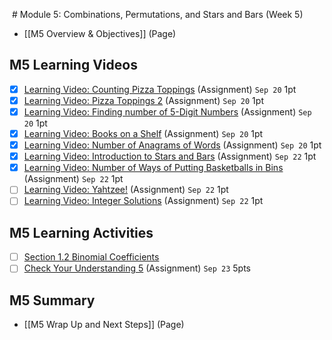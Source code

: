  # Module 5: Combinations, Permutations, and Stars and Bars (Week 5)

- [[M5 Overview & Objectives]] (Page)

## M5 Learning Videos
- [x] [Learning Video: Counting Pizza Toppings](https://csusb.instructure.com/courses/15759/modules/items/1136427 "Learning Video: Counting Pizza Toppings") (Assignment) `Sep 20` 1pt
- [x] [Learning Video: Pizza Toppings 2](https://csusb.instructure.com/courses/15759/modules/items/1136428 "Learning Video: Pizza Toppings 2") (Assignment) `Sep 20` 1pt
- [x] [Learning Video: Finding number of 5-Digit Numbers](https://csusb.instructure.com/courses/15759/modules/items/1136426 "Learning Video: Finding number of 5-Digit Numbers") (Assignment) `Sep 20` 1pt
- [x] [Learning Video: Books on a Shelf](https://csusb.instructure.com/courses/15759/modules/items/1136425 "Learning Video: Books on a Shelf") (Assignment) `Sep 20` 1pt
- [x] [Learning Video: Number of Anagrams of Words](https://csusb.instructure.com/courses/15759/modules/items/1136429 "Learning Video: Number of Anagrams of Words") (Assignment) `Sep 20` 1pt
- [x] [Learning Video: Introduction to Stars and Bars](https://csusb.instructure.com/courses/15759/modules/items/1136432 "Learning Video: Introduction to Stars and Bars") (Assignment) `Sep 22` 1pt
- [x] [Learning Video: Number of Ways of Putting Basketballs in Bins](https://csusb.instructure.com/courses/15759/modules/items/1136433 "Learning Video: Number of Ways of Putting Basketballs in Bins") (Assignment) `Sep 22` 1pt
- [ ] [Learning Video: Yahtzee!](https://csusb.instructure.com/courses/15759/modules/items/1136435 "Learning Video: Yahtzee!") (Assignment) `Sep 22` 1pt
- [ ] [Learning Video: Integer Solutions](https://csusb.instructure.com/courses/15759/modules/items/1136434 "Learning Video: Integer Solutions") (Assignment) `Sep 22` 1pt

## M5 Learning Activities
- [ ] [Section 1.2 Binomial Coefficients](https://csusb.instructure.com/courses/15759/modules/items/1037445)
- [ ]  [Check Your Understanding 5](https://csusb.instructure.com/courses/15759/modules/items/1037458 "Check Your Understanding 5") (Assignment) `Sep 23` 5pts

## M5 Summary
- [[M5 Wrap Up and Next Steps]] (Page)

